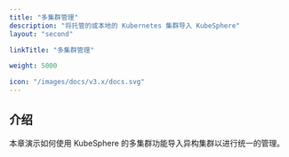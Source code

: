 ```yaml
---
title: "多集群管理"
description: "将托管的或本地的 Kubernetes 集群导入 KubeSphere"
layout: "second"

linkTitle: "多集群管理"

weight: 5000

icon: "/images/docs/v3.x/docs.svg"
---
```


## 介绍

本章演示如何使用 KubeSphere 的多集群功能导入异构集群以进行统一的管理。
